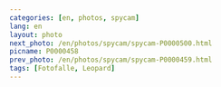 ```yaml
---
categories: [en, photos, spycam]
lang: en
layout: photo
next_photo: /en/photos/spycam/spycam-P0000500.html
picname: P0000458
prev_photo: /en/photos/spycam/spycam-P0000459.html
tags: [Fotofalle, Leopard]
---
```

